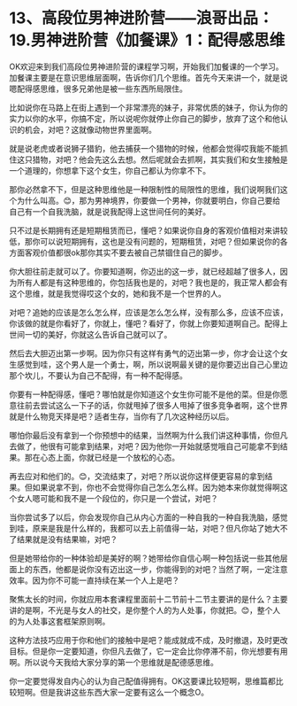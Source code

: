 # 13、高段位男神进阶营——浪哥出品：19.男神进阶营《加餐课》1：配得感思维

OK欢迎来到我们高段位男神进阶营的课程学习啊，开始我们加餐课的一个学习。加餐课主要是在意识思维层面啊，告诉你们几个思维。首先今天来讲一个，就是说嗯配得感思维，很多兄弟他是被一些东西所局限住。

比如说你在马路上在街上遇到一个非常漂亮的妹子，非常优质的妹子，你认为你的实力以你的水平，你搞不定，所以说呢你就停止你自己的脚步，放弃了这个和他认识的机会，对吧？这就像动物世界里面啊。

就是说老虎或者说狮子猎豹，他去捕获一个猎物的时候，他都会觉得哎我能不能抓住这只猎物，对吧？他会先这么去想。然后呢就会去抓啊，其实我们和女生接触是一个道理的，你想拿下这个女生，你自己都认为你拿不下。

那你必然拿不下，但是这种思维他是一种限制性的局限性的思维，我们说啊我们这个为什么叫高。😊，那为男神境界，你要做一个男神，你就要明白，你自己要给自己有一个自我洗脑，就是说我配得上这世间任何的美好。

只不过是长期拥有还是短期租赁而已，懂吧？如果说你自身的客观价值相对来讲较低，那你可以说短期拥有，这也是没有问题的，短期租赁，对吧？但如果说你的各方面客观价值都很ok那你其实不要去被自己禁锢住自己的脚步。

你大胆往前走就可以了。你要知道啊，你迈出的这一步，就已经超越了很多人，因为所有人都是有这种思维的，你包括我也是的，对吧？我也是的，我正常人都会有这个思维，就是我觉得哎这个女的，她和我不是一个世界的人。

对吧？追她的应该是怎么怎么样，应该是怎么怎么样，没有那么多，应该不应该，你该做的就是你看好了，你就上，懂吧？看好了，你就上你要知道啊自己。配得上世间一切的美好，你就这么告诉自己就可以了。

然后去大胆迈出第一步啊。因为你只有这样有勇气的迈出第一步，你才会让这个女生感觉到哇，这个男人是一个勇士，啊，所以说啊最关键的是你要迈出自己心里边那个坎儿，不要认为自己不配得，有一种不配得感。

你要有一种配得感，懂吧？哪怕就是你知道这个女生你可能不是他的菜。但是你愿意往前去尝试这么一下子的话，你就甩掉了很多人甩掉了很多竞争者啊，这个世界就是什么物竞天择是吧？适者生存，当你有了几次这种经历以后。

哪怕你最后没有拿到一个你预想中的结果，当然啊为什么我们讲这种事情，你但凡去做了，他很有可能拿到结果，对吧？因为他你一开始就感觉哦自己可能拿不到结果。那在心态上面，你就已经是一个放松的心态。

再去应对和他们的。😊，交流结束了，对吧？所以说你这样便更容易的拿到结果。但如果说拿不到，你也不会觉得你自己怎么怎么样。因为她本来你就觉得啊这个女人嗯可能和我不是一个段位的，你只是一个尝试，对吧？

当你尝试多了以后，你会发现你自己从内心方面的一种自我的一种自我洗脑，感觉到哇，原来是我是什么样的，我都可以去上前值得一站，对吧？但凡你站了她大不了结果就是没有结果嘛，对吧？

但是她带给你的一种体验却是美好的啊？她带给你自信心啊一种包括说一些其他层面上的东西，他都是说你没有迈出这一步，你能得到的对吧？当然了啊，一定注意效率。因为你不可能一直持续在某一个人上是吧？

聚焦太长的时间，你就应用本套课程里面前十二节前十二节主要讲的是什么？主要讲的是啊，不光是与女人的社交，是你整个人的为人处事，你就把。😊，整个人的为人处事这套框架原则啊。

这种方法技巧应用于你和他们的接触中是吧？能成就成不成，及时撤退，及时更改目标。但是你一定要知道，你但凡去做了，它一定会比你停滞不前，你光想要有用啊。所以说今天我给大家分享的第一个思维就是配德感思维。

你一定要觉得发自内心的认为自己配值得拥有。OK这要课比较短啊，思维篇都比较短啊。但是我讲这些东西大家一定要有这么一个概念O。

